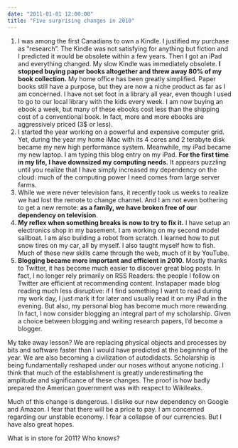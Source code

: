 ```yaml
---
date: "2011-01-01 12:00:00"
title: "Five surprising changes in 2010"
---
```




1. I was among the first Canadians to own a Kindle. I justified my purchase as &ldquo;research&rdquo;. The Kindle was not satisfying for anything but fiction and I predicted it would be obsolete within a few years. Then I got an iPad and everything changed. My slow Kindle was immediately obsolete. __I stopped buying paper books altogether and threw away 80% of my book collection.__ My home office has been greatly simplified. Paper books still have a purpose, but they are now a niche product as far as I am concerned. I have not set foot in a library all year, even though I used to go to our local library with the kids every week. I am now buying an ebook a week, but many of these ebooks cost less than the shipping cost of a conventional book. In fact, more and more ebooks are aggressively priced (3$ or less). 
1. I started the year working on a powerful and expensive computer grid. Yet, during the year my home iMac with its 4&nbsp;cores and 2&nbsp;terabyte disk became my new high performance system. Meanwhile, my iPad became my new laptop. I am typing this blog entry on my iPad. __For the first time in my life, I have downsized my computing needs.__ It appears puzzling until you realize that I have simply increased my dependency on the cloud: much of the computing power I need comes from large server farms.
1. While we were never television fans, it recently took us weeks to realize we had lost the remote to change channel. And I am not even bothering to get a new remote: __as a family, we have broken free of our dependency on television__. 
1. __My reflex when something breaks is now to try to fix it.__ I have setup an electronics shop in my basement. I am working on my second model sailboat. I am also building a robot from scratch. I learned how to put snow tires on my car, all by myself. I also taught myself how to fish. Much of these new skills came through the web, much of it by YouTube.
1. __Blogging became more important and efficient in 2010.__ Mostly thanks to Twitter, it has become much easier to discover great blog posts. In fact, I no longer rely primarily on RSS Readers: the people I follow on Twitter are efficient at recommending content. Instapaper made blog reading much less disruptive: if I find something I want to read during my work day, I just mark it for later and usually read it on my iPad in the evening. But also, my personal blog has become much more rewarding. In fact, I now consider blogging an integral part of my scholarship. Given a choice between blogging and writing research papers, I&rsquo;d become a blogger.


My take away lesson? We are replacing physical objects and processes by bits and software faster than I would have predicted at the beginning of the year. We are also becoming a civilization of autodidacts. Scholarship is being fundamentally reshaped under our noses without anyone noticing. I think that much of the establishment is greatly underestimating the amplitude and significance of these changes. The proof is how badly prepared the American government was with respect to Wikileaks.

Much of this change is dangerous. I dislike our new dependency on Google and Amazon. I fear that there will be a price to pay. I am concerned regarding our unstable economy. I fear a collapse of our currencies. But I have also great hopes. 

What is in store for 2011? Who knows? 

